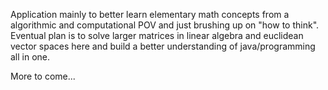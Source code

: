 Application mainly to better learn elementary math concepts from a algorithmic and computational POV and just brushing up on "how to think".
Eventual plan is to solve larger matrices in linear algebra and euclidean vector spaces here and build a better understanding of java/programming all in one.

More to come...
